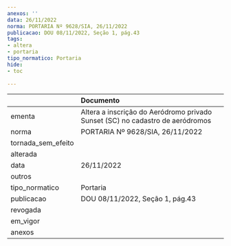 ```yaml
---
anexos: ''
data: 26/11/2022
norma: PORTARIA Nº 9628/SIA, 26/11/2022
publicacao: DOU 08/11/2022, Seção 1, pág.43
tags:
- altera
- portaria
tipo_normatico: Portaria
hide: 
- toc 
 
---
```


|                    | Documento                                                                     |
|:-------------------|:------------------------------------------------------------------------------|
| ementa             | Altera a inscrição do Aeródromo privado Sunset (SC) no cadastro de aeródromos |
| norma              | PORTARIA Nº 9628/SIA, 26/11/2022                                              |
| tornada_sem_efeito |                                                                               |
| alterada           |                                                                               |
| data               | 26/11/2022                                                                    |
| outros             |                                                                               |
| tipo_normatico     | Portaria                                                                      |
| publicacao         | DOU 08/11/2022, Seção 1, pág.43                                               |
| revogada           |                                                                               |
| em_vigor           |                                                                               |
| anexos             |                                                                               |